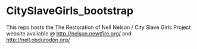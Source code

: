 # CitySlaveGirls_bootstrap
This repo hosts the The Restoration of Nell Nelson / City Slave Girls Project website available @ http://nelson.newtfire.org/ and http://nell.obdurodon.org/
